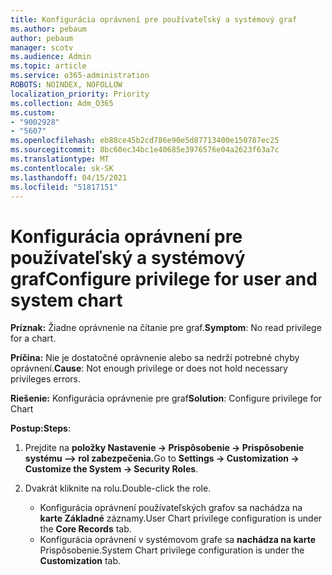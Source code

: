 ```yaml
---
title: Konfigurácia oprávnení pre používateľský a systémový graf
ms.author: pebaum
author: pebaum
manager: scotv
ms.audience: Admin
ms.topic: article
ms.service: o365-administration
ROBOTS: NOINDEX, NOFOLLOW
localization_priority: Priority
ms.collection: Adm_O365
ms.custom:
- "9002928"
- "5607"
ms.openlocfilehash: eb88ce45b2cd786e90e5d87713400e150787ec25
ms.sourcegitcommit: 8bc60ec34bc1e40685e3976576e04a2623f63a7c
ms.translationtype: MT
ms.contentlocale: sk-SK
ms.lasthandoff: 04/15/2021
ms.locfileid: "51817151"
---
```

# <a name="configure-privilege-for-user-and-system-chart"></a><span data-ttu-id="bca8f-102">Konfigurácia oprávnení pre používateľský a systémový graf</span><span class="sxs-lookup"><span data-stu-id="bca8f-102">Configure privilege for user and system chart</span></span>

<span data-ttu-id="bca8f-103">**Príznak:** Žiadne oprávnenie na čítanie pre graf.</span><span class="sxs-lookup"><span data-stu-id="bca8f-103">**Symptom**: No read privilege for a chart.</span></span>

<span data-ttu-id="bca8f-104">**Príčina:** Nie je dostatočné oprávnenie alebo sa nedrží potrebné chyby oprávnení.</span><span class="sxs-lookup"><span data-stu-id="bca8f-104">**Cause**: Not enough privilege or does not hold necessary privileges errors.</span></span>

<span data-ttu-id="bca8f-105">**Riešenie:** Konfigurácia oprávnenie pre graf</span><span class="sxs-lookup"><span data-stu-id="bca8f-105">**Solution**: Configure privilege for Chart</span></span>

<span data-ttu-id="bca8f-106">**Postup:**</span><span class="sxs-lookup"><span data-stu-id="bca8f-106">**Steps**:</span></span>

1. <span data-ttu-id="bca8f-107">Prejdite na **položky Nastavenie -> Prispôsobenie -> Prispôsobenie systému –> rol zabezpečenia.**</span><span class="sxs-lookup"><span data-stu-id="bca8f-107">Go to **Settings -> Customization -> Customize the System -> Security Roles**.</span></span>

2. <span data-ttu-id="bca8f-108">Dvakrát kliknite na rolu.</span><span class="sxs-lookup"><span data-stu-id="bca8f-108">Double-click the role.</span></span>

    - <span data-ttu-id="bca8f-109">Konfigurácia oprávnení používateľských grafov sa nachádza na **karte Základné** záznamy.</span><span class="sxs-lookup"><span data-stu-id="bca8f-109">User Chart privilege configuration is under the **Core Records** tab.</span></span>
    - <span data-ttu-id="bca8f-110">Konfigurácia oprávnení v systémovom grafe sa **nachádza na karte** Prispôsobenie.</span><span class="sxs-lookup"><span data-stu-id="bca8f-110">System Chart privilege configuration is under the **Customization** tab.</span></span>
